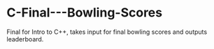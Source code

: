 # C-Final---Bowling-Scores
Final for Intro to C++, takes input for final bowling scores and outputs leaderboard.

